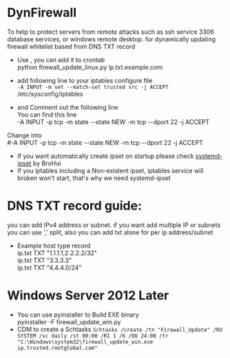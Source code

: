 # DynFirewall
To help to protect servers from remote attacks  such as ssh service 3306 database services, or windows remote desktop.
for dynamically updating firewall whitelist based from DNS TXT record


- Use , you can add it to crontab  
python firewall_update_linux.py ip.txt.example.com

- add following line to your iptables configure file  
`-A INPUT -m set --match-set trusted src -j ACCEPT`  
/etc/sysconfig/iptables  

- and Comment out the following line  
You can find this line  
-A INPUT -p tcp -m state --state NEW -m tcp --dport 22 -j ACCEPT  

Change into  
#-A INPUT -p tcp -m state --state NEW -m tcp --dport 22 -j ACCEPT  

- If you want automatically create ipset on startup please check [systemd-ipset](https://github.com/BroHui/systemd-ipset-service) by BroHui   
- If you iptables including a Non-existent ipset, iptables service will broken won't start, that's why we need systemd-ipset

# DNS TXT record guide:
you can add IPv4 address or subnet. if you want add multiple IP or subnets you can use ',' split, also you can add txt alone for per ip address/subnet 
- Example
host     type  record  
ip.txt   TXT   "1.1.1.1,2.2.2.2/32"  
ip.txt   TXT   "3.3.3.3"  
ip.txt   TXT   "4.4.4.0/24"  


# Windows Server 2012 Later
- You can use pyinstaller to Build EXE binary  
pyinstaller -F firewall_update_win.py
- CDM to create a Schtasks
`Schtasks /create /tn "Firewall_Update" /RU SYSTEM /sc daily /st 00:00 /RI 1 /K /DU 24:00 /tr "C:\Windows\system32\firewall_update_win.exe ip.trusted.rootglobal.com"`
